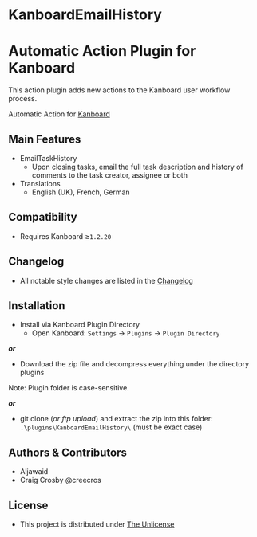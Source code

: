 # KanboardEmailHistory

Automatic Action Plugin for Kanboard
==========================

This action plugin adds new actions to the Kanboard user workflow process.

Automatic Action for [Kanboard](https://github.com/fguillot/kanboard "Kanboard - Kanban project management software")


Main Features
-------------

- EmailTaskHistory
  - Upon closing tasks, email the full task description and history of comments to the task creator, assignee or both
- Translations
  - English (UK), French, German


Compatibility
-------------

 - Requires Kanboard ≥`1.2.20`


Changelog
---------

 - All notable style changes are listed in the [Changelog](../main/changelog.md "See changes")


Installation
------------

- Install via Kanboard Plugin Directory
  - Open Kanboard: `Settings` -> `Plugins` -> `Plugin Directory`

**_or_**

- Download the zip file and decompress everything under the directory plugins

Note: Plugin folder is case-sensitive.

**_or_**
- git clone (_or ftp upload_) and extract the zip into this folder: `.\plugins\KanboardEmailHistory\` (must be exact case)


Authors & Contributors
----------------------

- Aljawaid
- Craig Crosby @creecros


License
-------
- This project is distributed under [The Unlicense](../main/LICENSE "Read The Unlicense")

